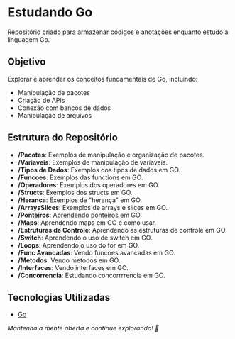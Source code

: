 # Estudando Go

Repositório criado para armazenar códigos e anotações enquanto estudo a linguagem Go.

## Objetivo
Explorar e aprender os conceitos fundamentais de Go, incluindo:
- Manipulação de pacotes
- Criação de APIs
- Conexão com bancos de dados
- Manipulação de arquivos

## Estrutura do Repositório
- **/Pacotes**: Exemplos de manipulação e organização de pacotes.
- **/Variaveis**: Exemplos de manipulação de variaveis.
- **/Tipos de Dados**: Exemplos dos tipos de dados em GO.
- **/Funcoes**: Exemplos das functions em GO.
- **/Operadores**: Exemplos dos operadores em GO.
- **/Structs**: Exemplos dos structs em GO.
- **/Heranca**: Exemplos de "herança" em GO.
- **/ArraysSlices**: Exemplos de arrays e slices em GO.
- **/Ponteiros**: Aprendendo ponteiros em GO.
- **/Maps**: Aprendendo maps em GO e como usar.
- **/Estruturas de Controle**: Aprendendo as estruturas de controle em GO.
- **/Switch**: Aprendendo o uso de switch em GO.
- **/Loops**: Aprendendo o uso do for em GO.
- **/Func Avancadas**: Vendo funcoes avancadas em GO.
- **/Metodos**: Vendo metodos em GO.
- **/Interfaces**: Vendo interfaces em GO.
- **/Concorrencia**: Estudando concorrrrencia em GO.

## Tecnologias Utilizadas
- [Go](https://golang.org/)

_Mantenha a mente aberta e continue explorando! 🚀_
